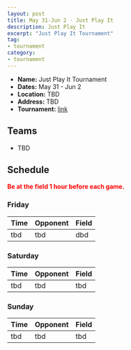 ```yaml
---
layout: post
title: May 31-Jun 2 - Just Play It
description: Just Play It
excerpt: "Just Play It Tournament"
tag:
- tournament
category:
- tournament
---
```

* **Name:** Just Play It Tournament
* **Dates:** May 31 - Jun 2
* **Location:** TBD
* **Address:** TBD
* **Tournament:** [link](https://www.nehurricanes.net/tbd)

## Teams

* TBD


## Schedule
**<span style="color:red">Be at the field 1 hour before each game.</span>**

### Friday

| Time | Opponent | Field |
|:---  |:---      |:---   |
| tbd  | tbd      | dbd  |


### Saturday

| Time | Opponent | Field |
|:---  |:---      |:---   |
| tbd  | tbd      | tbd  |


### Sunday

| Time | Opponent | Field |
|:---  |:---      |:---   |
| tbd  | tbd      | tbd  |



